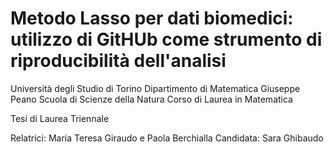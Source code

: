# Metodo Lasso per dati biomedici: utilizzo di GitHUb come strumento di riproducibilità dell'analisi

Università degli Studio di Torino
Dipartimento di Matematica Giuseppe Peano
Scuola di Scienze della Natura
Corso di Laurea in Matematica

Tesi di Laurea Triennale

Relatrici: Maria Teresa Giraudo e Paola Berchialla
Candidata: Sara Ghibaudo